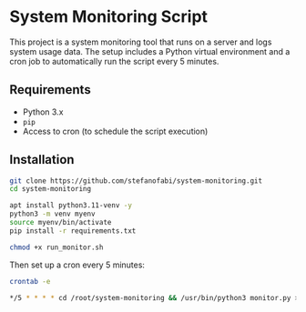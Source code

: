 # System Monitoring Script

This project is a system monitoring tool that runs on a server and logs system usage data. The setup includes a Python virtual environment and a cron job to automatically run the script every 5 minutes.

## Requirements

- Python 3.x
- `pip`
- Access to cron (to schedule the script execution)

## Installation
```bash
git clone https://github.com/stefanofabi/system-monitoring.git
cd system-monitoring

apt install python3.11-venv -y
python3 -m venv myenv
source myenv/bin/activate
pip install -r requirements.txt

chmod +x run_monitor.sh
```

Then set up a cron every 5 minutes:
```bash
crontab -e

*/5 * * * * cd /root/system-monitoring && /usr/bin/python3 monitor.py >> /root/system-monitoring/monitor.log 2>&1

```
